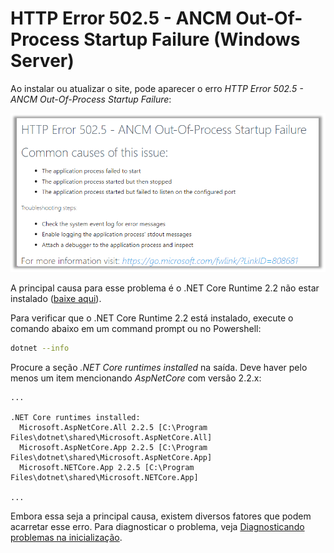 ﻿# HTTP Error 502.5 - ANCM Out-Of-Process Startup Failure (Windows Server)

Ao instalar ou atualizar o site, pode aparecer o erro *HTTP Error 502.5 - ANCM Out-Of-Process Startup Failure*:

![HTTP error 502.5](../../../../../../images/iis/502-5.png)

A principal causa para esse problema é o .NET Core Runtime 2.2 não estar instalado ([baixe aqui](https://dotnet.microsoft.com/download/thank-you/dotnet-runtime-2.2.5-windows-hosting-bundle-installer)).

Para verificar que o .NET Core Runtime 2.2 está instalado, execute o comando abaixo em um command prompt ou no Powershell:

```sh
dotnet --info
```

Procure a seção *.NET Core runtimes installed* na saída. Deve haver pelo menos um item mencionando *AspNetCore* com versão 2.2.x:

```
...

.NET Core runtimes installed:
  Microsoft.AspNetCore.All 2.2.5 [C:\Program Files\dotnet\shared\Microsoft.AspNetCore.All]
  Microsoft.AspNetCore.App 2.2.5 [C:\Program Files\dotnet\shared\Microsoft.AspNetCore.App]
  Microsoft.NETCore.App 2.2.5 [C:\Program Files\dotnet\shared\Microsoft.NETCore.App]

...
```

Embora essa seja a principal causa, existem diversos fatores que podem acarretar esse erro. Para diagnosticar o problema,
veja [Diagnosticando problemas na inicialização](startup-errors.md).
